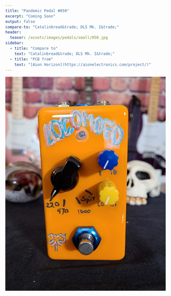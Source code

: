 ```yaml
---
title: "Pandemic Pedal #050"
excerpt: "Coming Soon"
output: false
compare-to: "Catalinbread&trade; DLS Mk. I&trade;"
header:
  teaser: /assets/images/pedals/small/050.jpg
sidebar:
  - title: "Compare to"
    text: "Catalinbread&trade; DLS Mk. I&trade;"
  - title: "PCB from"
    text: "[Aion Horizon](https://aionelectronics.com/project/)"
---
```


![header](/assets/images/pedals/050.jpg)
